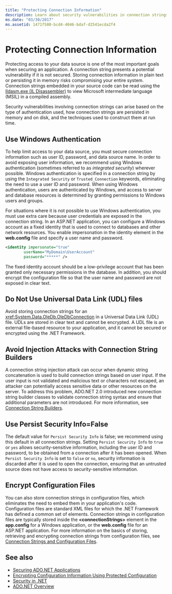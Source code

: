 ```yaml
---
title: "Protecting Connection Information"
description: Learn about security vulnerabilities in connection strings, which can arise due to how connection strings are constructed and persisted and authentication type.
ms.date: "03/30/2017"
ms.assetid: 1471f580-bcd4-4046-bdaf-d2541ecda2f4
---
```

# Protecting Connection Information

Protecting access to your data source is one of the most important goals when securing an application. A connection string presents a potential vulnerability if it is not secured. Storing connection information in plain text or persisting it in memory risks compromising your entire system. Connection strings embedded in your source code can be read using the [Ildasm.exe (IL Disassembler)](../../tools/ildasm-exe-il-disassembler.md) to view Microsoft intermediate language (MSIL) in a compiled assembly.  
  
 Security vulnerabilities involving connection strings can arise based on the type of authentication used, how connection strings are persisted in memory and on disk, and the techniques used to construct them at run time.  
  
## Use Windows Authentication  

 To help limit access to your data source, you must secure connection information such as user ID, password, and data source name. In order to avoid exposing user information, we recommend using Windows authentication (sometimes referred to as *integrated security*) wherever possible. Windows authentication is specified in a connection string by using the `Integrated Security` or `Trusted_Connection` keywords, eliminating the need to use a user ID and password. When using Windows authentication, users are authenticated by Windows, and access to server and database resources is determined by granting permissions to Windows users and groups.  
  
 For situations where it is not possible to use Windows authentication, you must use extra care because user credentials are exposed in the connection string. In an ASP.NET application, you can configure a Windows account as a fixed identity that is used to connect to databases and other network resources. You enable impersonation in the identity element in the **web.config** file and specify a user name and password.  
  
```xml  
<identity impersonate="true"
        userName="MyDomain\UserAccount"
        password="*****" />  
```  
  
 The fixed identity account should be a low-privilege account that has been granted only necessary permissions in the database. In addition, you should encrypt the configuration file so that the user name and password are not exposed in clear text.  
  
## Do Not Use Universal Data Link (UDL) files  

 Avoid storing connection strings for an <xref:System.Data.OleDb.OleDbConnection> in a Universal Data Link (UDL) file. UDLs are stored in clear text and cannot be encrypted. A UDL file is an external file-based resource to your application, and it cannot be secured or encrypted using the .NET Framework.  
  
## Avoid Injection Attacks with Connection String Builders  

 A connection string injection attack can occur when dynamic string concatenation is used to build connection strings based on user input. If the user input is not validated and malicious text or characters not escaped, an attacker can potentially access sensitive data or other resources on the server. To address this problem, ADO.NET 2.0 introduced new connection string builder classes to validate connection string syntax and ensure that additional parameters are not introduced. For more information, see [Connection String Builders](connection-string-builders.md).  
  
## Use Persist Security Info=False  

 The default value for `Persist Security Info` is false; we recommend using this default in all connection strings. Setting `Persist Security Info` to `true` or `yes` allows security-sensitive information, including the user ID and password, to be obtained from a connection after it has been opened. When `Persist Security Info` is set to `false` or `no`, security information is discarded after it is used to open the connection, ensuring that an untrusted source does not have access to security-sensitive information.  
  
## Encrypt Configuration Files  

 You can also store connection strings in configuration files, which eliminates the need to embed them in your application's code. Configuration files are standard XML files for which the .NET Framework has defined a common set of elements. Connection strings in configuration files are typically stored inside the **\<connectionStrings>** element in the **app.config** for a Windows application, or the **web.config** file for an ASP.NET application. For more information on the basics of storing, retrieving and encrypting connection strings from configuration files, see [Connection Strings and Configuration Files](connection-strings-and-configuration-files.md).  
  
## See also

- [Securing ADO.NET Applications](securing-ado-net-applications.md)
- [Encrypting Configuration Information Using Protected Configuration](/previous-versions/aspnet/53tyfkaw(v=vs.100))
- [Security in .NET](../../../standard/security/index.md)
- [ADO.NET Overview](ado-net-overview.md)
